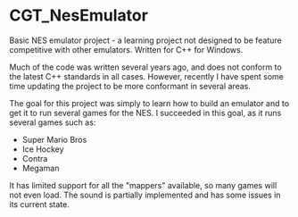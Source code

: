 # CGT_NesEmulator
Basic NES emulator project - a learning project not designed to be feature competitive with other emulators.  Written for C++ for Windows.

Much of the code was written several years ago, and does not conform to the latest C++ standards in all cases.  However, recently I have spent some time updating the project to be more conformant in several areas.

The goal for this project was simply to learn how to build an emulator and to get it to run several games for the NES.  I succeeded in this goal, as it runs several games such as:

* Super Mario Bros
* Ice Hockey
* Contra
* Megaman

It has limited support for all the "mappers" available, so many games will not even load.  The sound is partially implemented and has some issues in its current state.
